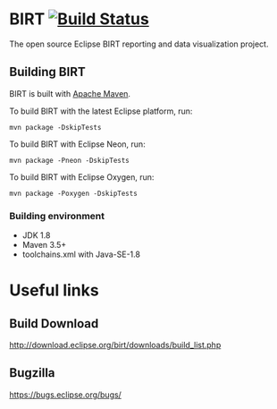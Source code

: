 # BIRT [![Build Status](https://travis-ci.org/eclipse/birt.svg?branch=master)](https://travis-ci.org/eclipse/birt)
The open source Eclipse BIRT reporting and data visualization project. 

## Building BIRT
BIRT is built with [Apache Maven](http://maven.apache.org).

To build BIRT with the latest Eclipse platform, run:

    mvn package -DskipTests 
    
To build BIRT with Eclipse Neon, run:

    mvn package -Pneon -DskipTests

To build BIRT with Eclipse Oxygen, run:

    mvn package -Poxygen -DskipTests
    
### Building environment
* JDK 1.8
* Maven 3.5+
* toolchains.xml with Java-SE-1.8

# Useful links
## Build Download
http://download.eclipse.org/birt/downloads/build_list.php

## Bugzilla 
https://bugs.eclipse.org/bugs/
